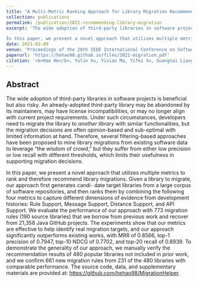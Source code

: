 ```yaml
---
title: "A Multi-Metric Ranking Approach for Library Migration Recommendations"
collection: publications
permalink: /publication/2021-recommending-library-migration
excerpt: 'The wide adoption of third-party libraries in software projects is beneficial but also risky. Third-party libraries may have security vulnerabilities, may be abandoned by its maintainers, or may no longer align with current project requirements. Under such circumstances, developers need to migrate a library to another library with similar functionalities, but the migration decisions are often opinion-based and sub-optimal with limited information at hand. Therefore, several filtering-based approaches have been proposed to mine library migrations from existing software data, but they suffer from either low precision or low recall with different thresholds, which limits their usefulness in supporting migration decisions.

In this paper, we present a novel approach that utilizes multiple metrics to rank and therefore recommend library migrations. Given a library to migrate, our approach first generates candidate target libraries from a large corpus of software repositories, and then ranks them by combining the following four metrics to capture different dimensions of evidence from development history: Rule Support, Message Support, Distance Support, and API Support. We evaluate the performance of our approach with 773 migration rules (190 source libraries) that we borrow from previous work and recover from 21,358 Java GitHub projects. The experiments show that our metrics are effective to help identify real migration targets from other libraries, and our approach significantly outperforms existing works, with MRR of 0.8566, top-1 precision of 0.7947, top-10 NDCG of 0.7665, and top-20 recall of 0.8939. To demonstrate the generality of our approach, we manually verify the recommendation results of 480 most popular libraries and confirm 661 new migration rules from 231 libraries with comparable performance.'
date: 2021-03-09
venue: 'Proceedings of the 28th IEEE International Conference on Software Analysis, Evolution and Reengineering (SANER 2021)'
paperurl: 'https://hehao98.github.io/files/2021-migration.pdf'
citation: '<b>Hao He</b>, Yulin Xu, Yixiao Ma, Yifei Xu, Guangtai Liang and Minghui Zhou. A Multi-Metric Ranking Approach for Library Migration Recommendations. In Proceedings of the 28th IEEE International Conference on Software Analysis, Evolution and Reengineering (SANER 2021). Acceptance Rate: 25.5% (42/165). <a href="https://hehao98.github.io/files/2021-migration.pdf" target="_blank">PDF</a>. <a href="https://github.com/hehao98/MigrationHelper/blob/master/PAPER-CHINESE.pdf" target="_blank">中文PDF</a>.'
---
```


## Abstract

The wide adoption of third-party libraries in software projects is beneficial but also risky. An already-adopted third-party library may be abandoned by its maintainers, may have license incompatibilities, or may no longer align with current project requirements. Under such circumstances, developers need to migrate the library to *another library* with similar functionalities, but the migration decisions are often opinion-based and sub-optimal with limited information at hand. Therefore, several filtering-based approaches have been proposed to mine library migrations from existing software data to leverage “the wisdom of crowd,” but they suffer from either low precision or low recall with different thresholds, which limits their usefulness in supporting migration decisions.

In this paper, we present a novel approach that utilizes multiple metrics to rank and therefore recommend library migrations. Given a library to migrate, our approach first generates candi- date target libraries from a large corpus of software repositories, and then ranks them by combining the following four metrics to capture different dimensions of evidence from development histories: Rule Support, Message Support, Distance Support, and API Support. We evaluate the performance of our approach with 773 migration rules (190 source libraries) that we borrow from previous work and recover from 21,358 Java GitHub projects. The experiments show that our metrics are effective to help identify real migration targets, and our approach significantly outperforms existing works, with MRR of 0.8566, top-1 precision of 0.7947, top-10 NDCG of 0.7702, and top-20 recall of 0.8939. To demonstrate the generality of our approach, we manually verify the recommendation results of 480 popular libraries not included in prior work, and we confirm 661 new migration rules from 231 of the 480 libraries with comparable performance. The source code, data, and supplementary materials are provided at: https://github.com/hehao98/MigrationHelper.

